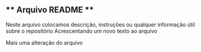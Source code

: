 ## ** Arquivo README **
Neste arquivo colocamos descrição, instruções ou qualquer informação útil sobre o repositório
Acrescentando um novo texto ao arquivo

Mais uma alteração do arquivo